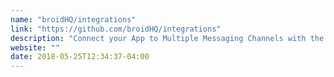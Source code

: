 ```yaml
---
name: "broidHQ/integrations"
link: "https://github.com/broidHQ/integrations"
description: "Connect your App to Multiple Messaging Channels with the W3C Open standard."
website: ""
date: 2018-05-25T12:34:37-04:00
---
```

